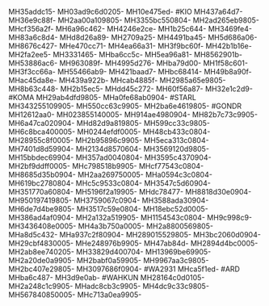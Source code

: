 MH35addc15-
MH03ad9c6d0205-
MH10e475ed-
#KIO
MH437a64d7-
MH36e9c88f-
MH2aa00a109805-
MH3355bc550804-
MH2ad265eb9805-
MHcf356a2f-
MH6a96c462-
MH4246e2ce-
MH1b25c644-
MH3469fe4-
MH83a6c8d4-
MHd8d26a89-
MH2709a25-
MH4491ba45-
MH5d686a06-
MH8676c427-
MHe470cc71-
MH4ea66a31-
MH3f9bc60f-
MH42b1b16e-
MH2fa2ee5-
MH3331465-
MHba6cc5c-
MH5ea96a81-
MH8562901b-
MH53886ac6-
MH963089f-
MH4995d276-
MHba79d00-
MH1f58c601-
MH3f3cc66a-
MH55466ab9-
MH421baad7-
MHbc68414-
MH49b8a90f-
MHac45da8e-
MH439a922b-
MHcab4885f-
MH2985a65e9805-
MH8b63c448-
MH2b15ec5-
MHdd45c272-
MH60f56a87-
MH32e1c2d9-
#KOMA
MH29ab4dfd9805-
MHa0fe68ab0904-
#STARL
MH343255109905-
MH550cc63c9905-
MH2ba6e4619805-
#GONDR
MH12612aa0-
MH023855140005-
MH914ae4980904-
MH82b7c73c9905-
MH6a47ca020904-
MHd82d9a819805-
MH599cc33c9805-
MH6c8bca400005-
MH0244efdf0005-
MH48cb433c0804-
MH28955c8f0005-
MH2b95896c9905-
MH5eca313c0804-
MH7401d8d59904-
MH2134d8570604-
MH3569120d9805-
MH15bbdec69904-
MH357ad0040804-
MH3595c4370904-
MH2bf9ddff0005-
MHc798518b9905-
MHcf77543c0804-
MH8685d35b0904-
MH2aa269750005-
MHa0594c3c0804-
MH619bc2780804-
MHc5c9533c0804-
MH3547c5d60904-
MH351770a60804-
MH5196f2a19905-
MHdc78477-
MH8818d30e0904-
MH950197419805-
MH3759067c0904-
MH3588ada30904-
MH6de7d4be9805-
MH3517c59e0804-
MH18ebc52d0005-
MH386ad4af0904-
MH2a132a519905-
MH1154543c0804-
MH9c998c9-
MH3436408e0005-
MH4a3b750a0005-
MH2a8800569805-
MHa8d5c432-
MHa937c2f80904-
MH289015529805-
MH3bc2060d0904-
MH29cbf4830005-
MHe248976b9905-
MH47ab84d-
MH2894d4bc0005-
MH2ab8ee740205-
MH33829d400704-
MH13969be69905-
MH2a20de0a9905-
MH2babf0a59905-
MH9967aa3c9805-
MH2bc407e29805-
MH3097686f0904-
#WA2931
MHca5f1ed-
#ARD
MHba6c487-
MH3d9e0ab-
#WAHKUN
MH28164c0d0105-
MH2a248c1c9905-
MHadc8cb3c9905-
MH4dc9c33c9805-
MH567840850005-
MHc713a0ea9905-
